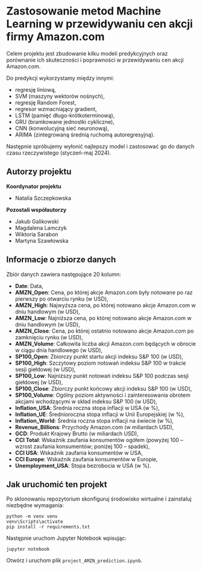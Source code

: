 # Zastosowanie metod Machine Learning w przewidywaniu cen akcji firmy Amazon.com

Celem projektu jest zbudowanie kilku modeli predykcyjnych oraz porównanie ich skuteczności i poprawności w przewidywaniu cen akcji Amazon.com.

Do predykcji wykorzystamy między innymi:
- regresję liniową,
- SVM (maszyny wektorów nośnych),
- regresję Random Forest,
- regresor wzmacniający gradient,
- LSTM (pamięć długo-krótkoterminową),
- GRU (bramkowane jednostki cykliczne),
- CNN (konwolucyjną sieć neuronową),
- ARIMA (zintegrowaną średnią ruchomą autoregresyjną).

Następnie spróbujemy wyłonić najlepszy model i zastosować go do danych czasu rzeczywistego (styczeń-maj 2024).

## Autorzy projektu

**Koordynator projektu**
- Natalia Szczepkowska

**Pozostali współautorzy**
- Jakub Galikowski
- Magdalena Lamczyk
- Wiktoria Sarabon
- Martyna Szawłowska

## Informacje o zbiorze danych

Zbiór danych zawiera następujące 20 kolumn:
- **Date**: Data,
- **AMZN_Open**: Cena, po której akcje Amazon.com były notowane po raz pierwszy po otwarciu rynku (w USD),
- **AMZN_High**: Najwyższa cena, po której notowano akcje Amazon.com w dniu handlowym (w USD),
- **AMZN_Low**: Najniższa cena, po której notowano akcje Amazon.com w dniu handlowym (w USD),
- **AMZN_Close**: Cena, po której ostatnio notowano akcje Amazon.com po zamknięciu rynku (w USD),
- **AMZN_Volume**: Całkowita liczba akcji Amazon.com będących w obrocie w ciągu dnia handlowego (w USD),
- **SP100_Open**: Zbiorczy punkt startu akcji indeksu S&P 100 (w USD),
- **SP100_High**: Szczytowy poziom notowań indeksu S&P 100 w trakcie sesji giełdowej (w USD),
- **SP100_Low**: Najniższy punkt notowań indeksu S&P 100 podczas sesji giełdowej (w USD),
- **SP100_Close**: Zbiorczy punkt końcowy akcji indeksu S&P 100 (w USD),
- **SP100_Volume**: Ogólny poziom aktywności i zainteresowania obrotem akcjami wchodzącymi w skład indeksu S&P 100 (w USD),
- **Inflation_USA**: Średnia roczna stopa inflacji w USA (w %),
- **Inflation_UE**: Średnioroczna stopa inflacji w Unii Europejskiej (w %),
- **Inflation_World**: Średnia roczna stopa inflacji na świecie (w %),
- **Revenue_Billions**: Przychody Amazon.com (w miliardach USD),
- **GCD**: Produkt Krajowy Brutto (w miliardach USD),
- **CCI Total**: Wskaźnik zaufania konsumentów ogółem (powyżej 100 – wzrost zaufania konsumentów; poniżej 100 – spadek),
- **CCI USA**: Wskaźnik zaufania konsumentów w USA,
- **CCI Europe**: Wskaźnik zaufania konsumentów w Europie,
- **Unemployment_USA**: Stopa bezrobocia w USA (w %).

## Jak uruchomić ten projekt

Po sklonowaniu repozytorium skonfiguruj środowisko wirtualne i zainstaluj niezbędne wymagania:
```
python -m venv venv 
venv\Scripts\activate
pip install -r requirements.txt
```

Następnie uruchom Jupyter Notebook wpisując:
```
jupyter notebook
```

Otwórz i uruchom plik `project_AMZN_prediction.ipynb`.


